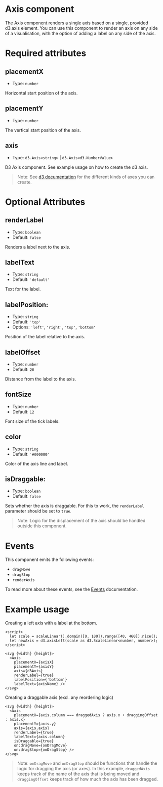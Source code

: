 # Axis component

The Axis component renders a single axis based on a single, provided d3.axis element.
You can use this component to render an axis on any side of a visualisation, with the option
of adding a label on any side of the axis.

# Required attributes

## placementX

- Type: `number`

Horizontal start position of the axis.

## placementY

- Type: `number`

The vertical start position of the axis.

## axis

- Type: `d3.Axis<string>` | `d3.Axis<d3.NumberValue>`

D3 Axis component. See example usage on how to create the d3 axis.

> Note: See [d3 documentation](https://d3js.org/d3-axis) for the different kinds of axes you can create.

# Optional Attributes

## renderLabel

- Type: `boolean`
- Default: `false`

Renders a label next to the axis.

## labelText

- Type: `string`
- Default: `'default'`

Text for the label.

## labelPosition:

- Type: `string`
- Default: `'top'`
- Options: `'left'`, `'right'`, `'top'`, `'bottom'`

Position of the label relative to the axis.

## labelOffset

- Type: `number`
- Default: `20`

Distance from the label to the axis.

## fontSize

- Type: `number`
- Default: `12`

Font size of the tick labels.

## color

- Type: `string`
- Default: `'#000000'`

Color of the axis line and label.

## isDraggable:

- Type: `boolean`
- Default: `false`

Sets whether the axis is draggable. For this to work, the `renderLabel` parameter should be set to `true`.

> Note: Logic for the displacement of the axis should be handled outside this component.

# Events

This component emits the following events:

- `dragMove`
- `dragStop`
- `renderAxis`

To read more about these events, see the [Events](../utils/events.md) documentation.

# Example usage

Creating a left axis with a label at the bottom.

```svelte
<script>
  let scale = scaleLinear().domain([0, 100]).range([40, 460]).nice();
  let newAxis = d3.axisLeft(scale as d3.ScaleLinear<number, number>);
</script>

<svg {width} {height}>
  <Axis
    placementX={axisX}
    placementY={axisY}
    axis={d3Axis}
    renderLabel={true}
    labelPosition={'bottom'}
    labelText={axisName} />
</svg>
```

Creating a draggable axis (excl. any reordering logic)

```svelte
<svg {width} {height}>
  <Axis
    placementX={axis.column === draggedAxis ? axis.x + draggingOffset : axis.x}
    placementY={axis.y}
    axis={axis.axis}
    renderLabel={true}
    labelText={axis.column}
    isDraggable={true}
    on:dragMove={onDragMove}
    on:dragStop={onDragStop} />
</svg>
```

> Note: `onDragMove` and `onDragStop` should be functions that handle the logic for dragging the axis (or axes). In this example, `draggedAxis` keeps track of the name of the axis that is being moved and `draggingOffset` keeps track of how much the axis has been dragged.
